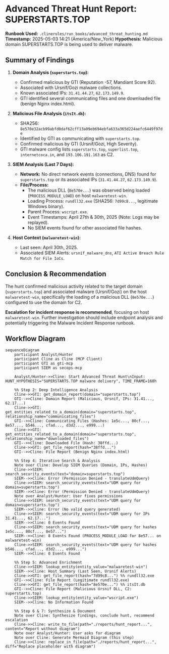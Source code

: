 # Advanced Threat Hunt Report: SUPERSTARTS.TOP

**Runbook Used:** `.clinerules/run_books/advanced_threat_hunting.md`
**Timestamp:** 2025-05-03 14:21 (America/New_York)
**Hypothesis:** Malicious domain SUPERSTARTS.TOP is being used to deliver malware.

## Summary of Findings

1.  **Domain Analysis (`superstarts.top`):**
    *   Confirmed malicious by GTI (Reputation -57, Mandiant Score 92).
    *   Associated with Ursnif/Gozi malware collections.
    *   Known associated IPs: `31.41.44.27`, `62.173.149.9`.
    *   GTI identified several communicating files and one downloaded file (benign Nginx index.html).

2.  **Malicious File Analysis (`itsIt.db`):**
    *   SHA256: `8e570e32acb99abfd0daf62cff13a09eb694ebfa633a365d224aefc6449f97de`
    *   Identified by GTI as communicating with `superstarts.top`.
    *   Confirmed malicious by GTI (Ursnif/Gozi, High Severity).
    *   GTI malware config lists `superstarts.top`, `superlist.top`, `internetcoca.in`, and `193.106.191.163` as C2.

3.  **SIEM Analysis (Last 7 Days):**
    *   **Network:** No direct network events (connections, DNS) found for `superstarts.top` or its associated IPs (`31.41.44.27`, `62.173.149.9`).
    *   **File/Process:**
        *   The malicious DLL (`8e570e...`) was observed being loaded (`PROCESS_MODULE_LOAD`) on host `malwaretest-win`.
        *   Loading Process: `rundll32.exe` (SHA256: `7d99c8...`, legitimate Windows binary).
        *   Parent Process: `wscript.exe`.
        *   Event Timestamps: April 27th & 30th, 2025 (Note: Logs may be replayed).
        *   No SIEM events found for other associated file hashes.

4.  **Host Context (`malwaretest-win`):**
    *   Last seen: April 30th, 2025.
    *   Associated SIEM Alerts: `ursnif_malware_dns`, `ATI Active Breach Rule Match for File IoCs`.

## Conclusion & Recommendation

The hunt confirmed malicious activity related to the target domain (`superstarts.top`) and associated malware (Ursnif/Gozi) on the host `malwaretest-win`, specifically the loading of a malicious DLL (`8e570e...`) configured to use the domain for C2.

**Escalation for incident response is recommended**, focusing on host `malwaretest-win`. Further investigation should include endpoint analysis and potentially triggering the Malware Incident Response runbook.

## Workflow Diagram

```mermaid
sequenceDiagram
    participant Analyst/Hunter
    participant Cline as Cline (MCP Client)
    participant GTI as gti-mcp
    participant SIEM as secops-mcp

    Analyst/Hunter->>Cline: Start Advanced Threat Hunt\nInput: HUNT_HYPOTHESIS="SUPERSTARTS.TOP malware delivery", TIME_FRAME=168h

    %% Step 2: Deep Intelligence Analysis
    Cline->>GTI: get_domain_report(domain="superstarts.top")
    GTI-->>Cline: Domain Report (Malicious, Ursnif, IPs: 31.41..., 62.17...)
    Cline->>GTI: get_entities_related_to_a_domain(domain="superstarts.top", relationship_name="communicating_files")
    GTI-->>Cline: Communicating Files (Hashes: 1e5c..., 80cf..., 8e57..., b546..., cfad..., d3d2..., e999...)
    Cline->>GTI: get_entities_related_to_a_domain(domain="superstarts.top", relationship_name="downloaded_files")
    GTI-->>Cline: Downloaded File (Hash: 38ffd...)
    Cline->>GTI: get_file_report(hash="38ffd...")
    GTI-->>Cline: File Report (Benign Nginx index.html)

    %% Step 4: Iterative Search & Analysis
    Note over Cline: Develop SIEM Queries (Domain, IPs, Hashes)
    Cline->>SIEM: search_security_events(text="domain=superstarts.top")
    SIEM-->>Cline: Error (Permission Denied - translateUdmQuery)
    Cline->>SIEM: search_security_events(text="UDM query for domain=superstarts.top")
    SIEM-->>Cline: Error (Permission Denied - translateUdmQuery)
    Note over Analyst/Hunter: User fixes permissions
    Cline->>SIEM: search_security_events(text="UDM query for domain=superstarts.top")
    SIEM-->>Cline: Error (No valid query generated)
    Cline->>SIEM: search_security_events(text="UDM query for IPs 31.41..., 62.17...")
    SIEM-->>Cline: 0 Events Found
    Cline->>SIEM: search_security_events(text="UDM query for hashes 1e5c..., 80cf..., 8e57...")
    SIEM-->>Cline: 8 Events Found (PROCESS_MODULE_LOAD for 8e57... on malwaretest-win)
    Cline->>SIEM: search_security_events(text="UDM query for hashes b546..., cfad..., d3d2..., e999...")
    SIEM-->>Cline: 0 Events Found

    %% Step 5: Advanced Enrichment
    Cline->>SIEM: lookup_entity(entity_value="malwaretest-win")
    SIEM-->>Cline: Host Summary (Last Seen, Ursnif Alerts)
    Cline->>GTI: get_file_report(hash="7d99c8...") %% rundll32.exe
    GTI-->>Cline: File Report (Legitimate rundll32.exe)
    Cline->>GTI: get_file_report(hash="8e570e...") %% itsIt.db
    GTI-->>Cline: File Report (Malicious Ursnif DLL, C2: superstarts.top)
    Cline->>SIEM: lookup_entity(entity_value="wscript.exe")
    SIEM-->>Cline: No Information Found

    %% Step 6 & 7: Synthesize & Document
    Note over Cline: Synthesize findings, conclude hunt, recommend escalation
    Cline->>Cline: write_to_file(path="./reports/hunt_report...", content="Report without diagram")
    Note over Analyst/Hunter: User asks for diagram
    Note over Cline: Generate Mermaid Diagram (this step)
    Cline->>Cline: replace_in_file(path="./reports/hunt_report...", diff="Replace placeholder with diagram")
```
